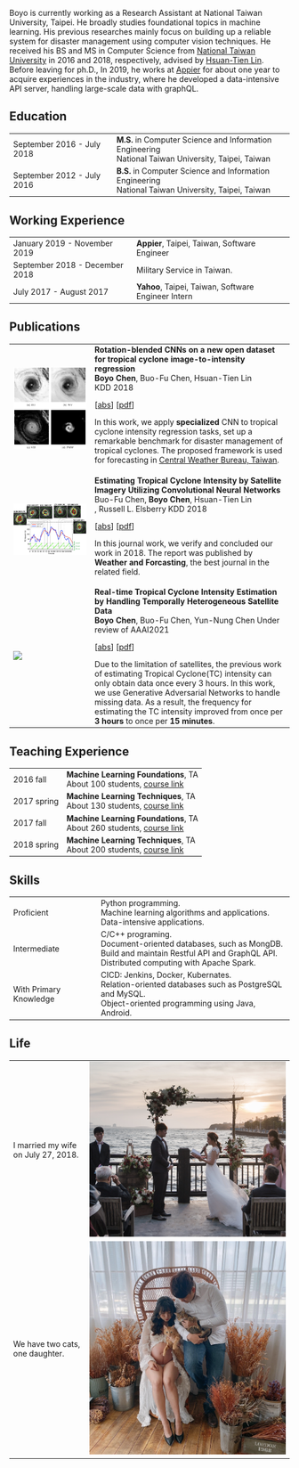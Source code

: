 Boyo is currently working as a Research Assistant at National Taiwan University, Taipei. He broadly studies foundational topics in machine learning. His previous researches mainly focus on building up a reliable system for disaster management using computer vision techniques. He received his BS and MS in Computer Science from [National Taiwan University](https://www.csie.ntu.edu.tw/main.php) in 2016 and 2018, respectively, advised by [Hsuan-Tien Lin](https://www.csie.ntu.edu.tw/~htlin/). Before leaving for ph.D., In 2019, he works at [Appier](https://www.appier.com/) for about one year to acquire experiences in the industry, where he developed a data-intensive API server, handling large-scale data with graphQL.


## <i class="fa fa-chevron-right"></i> Education

<table class="table table-hover">
  <tr>
    <td class="col-md-3">September 2016 - July 2018</td>
    <td>
        <strong>M.S.</strong> in Computer Science and Information Engineering
        <br>
      National Taiwan University, Taipei, Taiwan
    </td>
  </tr>
  <tr>
    <td class="col-md-3">September 2012 - July 2016</td>
    <td>
        <strong>B.S.</strong> in Computer Science and Information Engineering
        <br>
      National Taiwan University, Taipei, Taiwan
    </td>
  </tr>
</table>


## <i class="fa fa-chevron-right"></i> Working Experience
<table class="table table-hover">
  <tr>
    <td class='col-md-5'>January 2019 - November 2019</td>
    <td>
      <strong>Appier</strong>, Taipei, Taiwan, Software Engineer
    </td>
  </tr>
  <tr>
    <td class='col-md-5'>September 2018 - December 2018</td>
    <td>Military Service in Taiwan.</td>
  </tr>
  <tr>
    <td class='col-md-5'>July 2017 - August 2017</td>
    <td><strong>Yahoo</strong>, Taipei, Taiwan, Software Engineer Intern</td>
  </tr>
</table>


## <i class="fa fa-chevron-right"></i> Publications

<table class="table table-hover">
  <tr>
  <td class="col-md-3"><img src="images/publications/chen2018rotation.png"/></td>
  <td>
      <strong>Rotation-blended CNNs on a new open dataset for tropical cyclone image-to-intensity regression</strong><br>
      <strong>Boyo Chen</strong>, Buo-Fu Chen, Hsuan-Tien Lin<br>
      KDD 2018<br>
      
  [<a href='javascript:;'
      onclick='$("#abs_chen2018rotation").toggle()'>abs</a>] [<a href='https://www.csie.ntu.edu.tw/~htlin/paper/doc/kdd18tcir.pdf' target='_blank'>pdf</a>] <br>
      
  <div id="abs_chen2018rotation" style="text-align: justify; display: none" markdown="1">
  Tropical cyclone (TC) is a type of severe weather systems that occur in tropical regions. Accurate estimation of TC intensity is crucial for disaster management. Moreover, the intensity estimation task is the key to understand and forecast the behavior of TCs better. Recently, the task has begun to attract attention from not only meteorologists but also data scientists. Nevertheless, it is hard to stimulate joint research between both types of scholars without a benchmark dataset to work on together. In this work, we release a such a benchmark dataset, which is a new open dataset collected from satellite remote sensing, for the TC-image-to-intensity estimation task. We also propose a novel model to solve this task based on the convolutional neural network (CNN). We discover that the usual CNN, which is mature for object recognition, requires several modifications when being used for the intensity estimation task. Furthermore, we combine the domain knowledge of meteorologists, such as the rotation- invariance of TCs, into our model design to reach better performance. Experimental results on the released benchmark dataset verify that the proposed model is among the most accurate models that can be used for TC intensity estimation, while being relatively more stable across all situations. The results demonstrate the potential of applying data science for meteorology study.
  </div>

  In this work, we apply <strong>specialized</strong> CNN to tropical cyclone intensity regression tasks, set up a remarkable benchmark for disaster management of tropical cyclones. The proposed framework is used for forecasting in <a href="https://www.cwb.gov.tw/eng/">Central Weather Bureau, Taiwan</a>.
  </td>
  </tr>

  <tr>
  <td class="col-md-3"><img src="images/publications/chen2019estimating.png"/></td>
  <td>
      <strong>Estimating Tropical Cyclone Intensity by Satellite Imagery Utilizing Convolutional Neural Networks</strong><br>
      Buo-Fu Chen, <strong>Boyo Chen</strong>, Hsuan-Tien Lin<br>, Russell L. Elsberry
      KDD 2018<br>
      
  [<a href='javascript:;'
      onclick='$("#abs_chen2019estimating").toggle()'>abs</a>] [<a href='https://journals.ametsoc.org/waf/article/34/2/447/291' target='_blank'>pdf</a>] <br>
      
  <div id="abs_chen2019estimating" style="text-align: justify; display: none" markdown="1">
  Accurately estimating tropical cyclone (TC) intensity is one of the most critical steps in TC forecasting and disaster warning/management. For over 40 years, the Dvorak technique (and several improved versions) has been applied for estimating TC intensity by forecasters worldwide. However, the operational Dvorak techniques primarily used in various agencies have several deficiencies, such as inherent subjectivity leading to inconsistent intensity estimates within various basins. This collaborative study between meteorologists and data scientists has developed a deep-learning model using satellite imagery to estimate TC intensity. The conventional convolutional neural network (CNN), which is a mature technology for object classification, requires several modifications when being used for directly estimating TC intensity (a regression task). Compared to the Dvorak technique, the CNN model proposed here is objective and consistent among various basins; it has been trained with satellite infrared brightness temperature and microwave rain-rate data from 1097 global TCs during 2003–14 and optimized with data from 188 TCs during 2015–16. This paper also introduces an upgraded version that further improves the accuracy by using additional TC information (i.e., basin, day of year, local time, longitude, and latitude) and applying a postsmoothing procedure. An independent testing dataset of 94 global TCs during 2017 has been used to evaluate the model performance. A root-mean-square intensity difference of 8.39 kt (1 kt ≈ 0.51 m s−1) is achieved relative to the best track intensities. For a subset of 482 samples analyzed with reconnaissance observations, a root-mean-square intensity difference of 8.79 kt is achieved.
  </div>

  In this journal work, we verify and concluded our work in 2018. The report was published by <strong>Weather and Forcasting</strong>, the best journal in the related field.
  </td>
  </tr>

  <tr>
  <td class="col-md-3"><img src="images/publications/chen2021real.png"/></td>
  <td>
      <strong>Real-time Tropical Cyclone Intensity Estimation by Handling Temporally Heterogeneous Satellite Data</strong><br>
      <strong>Boyo Chen</strong>, Buo-Fu Chen, Yun-Nung Chen
      Under review of AAAI2021<br>
      
  [<a href='javascript:;'
      onclick='$("#abs_chen2021real").toggle()'>abs</a>] [<a href='https://arxiv.org/abs/2010.14977' target='_blank'>pdf</a>] <br>
      
  <div id="abs_chen2021real" style="text-align: justify; display: none" markdown="1">
  Analyzing big geophysical observational data collected by multiple advanced sensors on various satellite platforms promotes our understanding of the geophysical system. For instance, convolutional neural networks (CNN) have achieved great success in estimating tropical cyclone (TC) intensity based on satellite data with fixed temporal frequency (e.g., 3 h). However, to achieve more timely (under 30 min) and accurate TC intensity estimates, a deep learning model is demanded to handle temporally-heterogeneous satellite observations. Specifically, infrared (IR1) and water vapor (WV) images are available under every 15 minutes, while passive microwave rain rate (PMW) is available for about every 3 hours. Meanwhile, the visible (VIS) channel is severely affected by noise and sunlight intensity, making it difficult to be utilized. Therefore, we propose a novel framework that combines generative adversarial network (GAN) with CNN. The model utilizes all data, including VIS and PMW information, during the training phase and eventually uses only the high-frequent IR1 and WV data for providing intensity estimates during the predicting phase. Experimental results demonstrate that the hybrid GAN-CNN framework achieves comparable precision to the state-of-the-art models, while possessing the capability of increasing the maximum estimation frequency from 3 hours to less than 15 minutes.
  </div>
  Due to the limitation of satellites, the previous work of estimating Tropical Cyclone(TC) intensity can only obtain data once every 3 hours. In this work, we use Generative Adversarial Networks to handle missing data. As a result, the frequency for estimating the TC intensity improved from once per <strong>3 hours</strong> to once per <strong>15 minutes</strong>.
  </td>
  </tr>
</table>


## <i class="fa fa-chevron-right"></i> Teaching Experience

<table class="table table-hover">
  <tr>
    <td class='col-md-2'>2016 fall</td>
    <td>
      <strong>Machine Learning Foundations</strong>, TA<br>
      About 100 students, <a href="https://www.csie.ntu.edu.tw/~htlin/course/mlfound16fall">course link</a>
    </td>
  </tr>
  <tr>
    <td class='col-md-2'>2017 spring</td>
    <td>
      <strong>Machine Learning Techniques</strong>, TA<br>
      About 130 students, <a href="https://www.csie.ntu.edu.tw/~htlin/course/mltech17spring">course link</a>
    </td>
  </tr>
  <tr>
    <td class='col-md-2'>2017 fall</td>
    <td>
      <strong>Machine Learning Foundations</strong>, TA<br>
      About 260 students, <a href="https://www.csie.ntu.edu.tw/~htlin/course/mlfound17fall">course link</a>
    </td>
  </tr>
  <tr>
    <td class='col-md-2'>2018 spring</td>
    <td>
      <strong>Machine Learning Techniques</strong>, TA<br>
      About 200 students, <a href="https://www.csie.ntu.edu.tw/~htlin/course/mltech18spring">course link</a>
    </td>
  </tr>
</table>


## <i class="fa fa-chevron-right"></i> Skills

<table class="table table-hover">
  <tr>
    <td class='col-md-3'>Proficient</td>
    <td>
      Python programming.<br>
      Machine learning algorithms and applications.<br>
      Data-intensive applications.
    </td>
  </tr>
  <tr>
    <td class='col-md-3'>Intermediate</td>
    <td>
      C/C++ programing.<br>
      Document-oriented databases, such as MongDB.<br>
      Build and maintain Restful API and GraphQL API.<br>
      Distributed computing with Apache Spark.
    </td>
  </tr>
  <tr>
    <td class='col-md-3'>With Primary Knowledge</td>
    <td>
      CICD: Jenkins, Docker, Kubernates.<br>
      Relation-oriented databases such as PostgreSQL and MySQL.<br>
      Object-oriented programming using Java, Android.
    </td>
  </tr>
</table>


## <i class="fa fa-chevron-right"></i> Life

<table class="table table-hover">
  <tr>
    <td class='col-md-3'>I married my wife on July 27, 2018.</td>
    <td class='col-md-1'>
      <a href="/images/wedding_large.png">
        <img src="images/wedding.png"/>
      </a>
    </td>
  </tr>
  <tr>
    <td class='col-md-3'>We have two cats, one daughter.</td>
    <td class='col-md-1'>
      <a href="/images/family.png">
        <img src="images/family.png"/>
      </a>
    </td>
  </tr>
</table>

